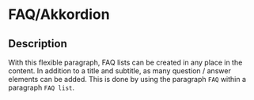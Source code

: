 # FAQ/Akkordion

## Description

With this flexible paragraph, FAQ lists can be created in any place in the content.
In addition to a title and subtitle, as many question / answer elements can be added.
This is done by using the paragraph `FAQ` within a paragraph `FAQ list`.


